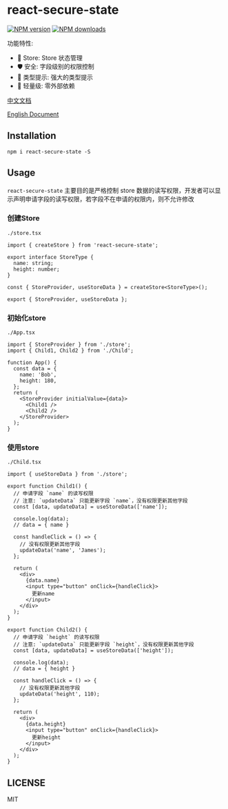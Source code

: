 # react-secure-state

[![NPM version](https://img.shields.io/npm/v/react-secure-state.svg?style=flat)](https://npmjs.org/package/react-secure-state)
[![NPM downloads](http://img.shields.io/npm/dm/react-secure-state.svg?style=flat)](https://npmjs.org/package/react-secure-state)

功能特性:
-  💎 Store: Store 状态管理
- 🛡️ 安全: 字段级别的权限控制
- 📝 类型提示: 强大的类型提示
-  🚀 轻量级: 零外部依赖

[中文文档](https://ibeizhu.github.io/react-secure-state)

[English Document](https://ibeizhu.github.io/react-secure-state/en-US)

## Installation

```
npm i react-secure-state -S
```


## Usage

`react-secure-state` 主要目的是严格控制 store 数据的读写权限，开发者可以显示声明申请字段的读写权限，若字段不在申请的权限内，则不允许修改

### 创建Store

`./store.tsx`

```tsx | pure
import { createStore } from 'react-secure-state';

export interface StoreType {
  name: string;
  height: number;
}

const { StoreProvider, useStoreData } = createStore<StoreType>();

export { StoreProvider, useStoreData };
```

### 初始化store

`./App.tsx`

```tsx | pure
import { StoreProvider } from './store';
import { Child1, Child2 } from './Child';

function App() {
  const data = {
    name: 'Bob',
    height: 180,
  };
  return (
    <StoreProvider initialValue={data}>
      <Child1 />
      <Child2 />
    </StoreProvider>
  );
}
```

### 使用store

`./Child.tsx`

```tsx | pure
import { useStoreData } from './store';

export function Child1() {
  // 申请字段 `name` 的读写权限
  // 注意: `updateData` 只能更新字段 `name`，没有权限更新其他字段
  const [data, updateData] = useStoreData(['name']);

  console.log(data);
  // data = { name }

  const handleClick = () => {
    // 没有权限更新其他字段
    updateData('name', 'James');
  };

  return (
    <div>
      {data.name}
      <input type="button" onClick={handleClick}>
        更新name
      </input>
    </div>
  );
}

export function Child2() {
  // 申请字段 `height` 的读写权限
  // 注意: `updateData` 只能更新字段 `height`，没有权限更新其他字段
  const [data, updateData] = useStoreData(['height']);

  console.log(data);
  // data = { height }

  const handleClick = () => {
    // 没有权限更新其他字段
    updateData('height', 110);
  };

  return (
    <div>
      {data.height}
      <input type="button" onClick={handleClick}>
        更新height
      </input>
    </div>
  );
}
```

## LICENSE

MIT
